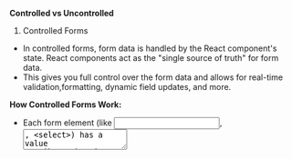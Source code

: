 **Controlled vs Uncontrolled**

1. Controlled Forms


- In controlled forms, form data is handled by the React component's state. React components act as the "single source of truth" for form data.
- This gives you full control over the form data and allows for real-time validation,formatting, dynamic field updates, and more.

**How Controlled Forms Work:**
- Each form element (like <input>, <textarea>, <select>) has a value attribute that is bound to a state variable.
- The onChange handler is used to update the state whenever the user makes changes to the input fields.


```js
import React, { useState } from "react";

const ControlledForms = () => {
  const [formData, setFormData] = useState({ name: "", email: "" });
  //   const [name, setName] = useState("");
  //   const [show, setShow] = useState("");
  const handleSubmit = (e) => {
    e.preventDefault();
    // console.log(e);
    console.log(formData);
    // formData("");
    setFormData({ name: "", email: "" });
  };

  const handleChange = (e) => {
    setFormData({
      ...formData,
      [e.target.name]: e.target.value,
    });
  };
  //   const handleButtonClick = () => {
  //     setShow(name);
  //   };

  return (
    <form onSubmit={handleSubmit}>
      <label htmlFor="">
        Name:
        <input
          type="text"
          name="name"
          value={formData.name}
          onChange={handleChange}
        />
      </label>
      <label htmlFor="">
        Email:{" "}
        <input
          type="email"
          name="email"
          value={formData.email}
          onChange={handleChange}
        />
      </label>
      <button type="submit">Submit</button>
    </form>
    // <div>
    //   <input
    //     type="text"
    //     name="name"
    //     value={name}
    //     onChange={(e) => setName(e.target.value)}
    //   />

    //   <button onClick={handleButtonClick}>submit</button>
    //   {show && (
    //     <div>
    //       <h3>Submitted Text:</h3>
    //       <p>{show}</p>
    //     </div>
    //   )}
    // </div>
  );
};

export default ControlledForms;
```
